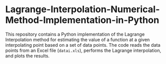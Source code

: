# Lagrange-Interpolation-Numerical-Method-Implementation-in-Python
This repository contains a Python implementation of the Lagrange Interpolation method for estimating the value of a function at a given interpolating point based on a set of data points. The code reads the data points from an Excel file (`datai.xls`), performs the Lagrange interpolation, and plots the results.
